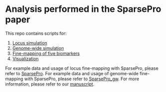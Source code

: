 # Analysis performed in the SparsePro paper

This repo contains scripts for:

1. [Locus simulation](sim/loc)
2. [Genome-wide simulation](sim/gw)
3. [Fine-mapping of five biomarkers](dat/) 
3. [Visualization](plt/)

For example data and usage of locus fine-mapping with SparsePro, please refer to [SparsePro](https://github.com/zhwm/SparsePro).
For example data and usage of genome-wide fine-mapping with SparsePro, please refer to [SparsePro_gw](https://github.com/zhwm/SparsePro_gw).
For more information, please refer to our [manuscript](https://doi.org/10.1371/journal.pgen.1011104).


